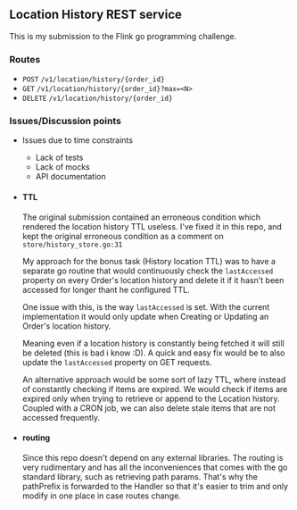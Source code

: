 ## Location History REST service
This is my submission to the Flink go programming challenge.
### Routes
- `POST` `/v1/location/history/{order_id}`
- `GET` `/v1/location/history/{order_id}?max=<N>`
- `DELETE` `/v1/location/history/{order_id}`

### Issues/Discussion points
- Issues due to time constraints
  - Lack of tests
  - Lack of mocks
  - API documentation

- #### TTL
    The original submission contained an erroneous condition which rendered the location history TTL useless.
    I've fixed it in this repo, and kept the original erroneous condition as a comment on `store/history_store.go:31`
    
    My approach for the bonus task (History location TTL) was to have a separate go routine that would continuously check the `lastAccessed`
    property on every Order's location history and delete it if it hasn't been accessed for longer thant he configured TTL.
    
    One issue with this, is the way `lastAccessed` is set. With the current implementation it would only update when Creating or Updating an Order's location history.
    
    Meaning even if a location history is constantly being fetched it will still be deleted (this is bad i know :D). A quick and easy fix would be to also update the `lastAccessed` property on GET requests.
    
    An alternative approach would be some sort of lazy TTL, where instead of constantly checking if items are expired. We would check if items are expired only when trying to retrieve or append to the Location history. Coupled with a CRON job, we can also delete stale items that are not accessed frequently. 
    
- #### routing
  Since this repo doesn't depend on any external libraries. The routing is very rudimentary and has all the inconveniences that comes with the go standard library, such as retrieving path params.
  That's why the pathPrefix is forwarded to the Handler so that it's easier to trim and only modify in one place in case routes change.